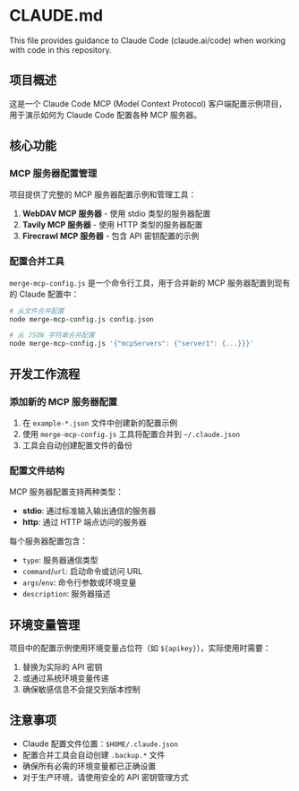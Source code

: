 # CLAUDE.md

This file provides guidance to Claude Code (claude.ai/code) when working with code in this repository.

## 项目概述

这是一个 Claude Code MCP (Model Context Protocol) 客户端配置示例项目，用于演示如何为 Claude Code 配置各种 MCP 服务器。

## 核心功能

### MCP 服务器配置管理

项目提供了完整的 MCP 服务器配置示例和管理工具：

1. **WebDAV MCP 服务器** - 使用 stdio 类型的服务器配置
2. **Tavily MCP 服务器** - 使用 HTTP 类型的服务器配置
3. **Firecrawl MCP 服务器** - 包含 API 密钥配置的示例

### 配置合并工具

`merge-mcp-config.js` 是一个命令行工具，用于合并新的 MCP 服务器配置到现有的 Claude 配置中：

```bash
# 从文件合并配置
node merge-mcp-config.js config.json

# 从 JSON 字符串合并配置
node merge-mcp-config.js '{"mcpServers": {"server1": {...}}}'
```

## 开发工作流程

### 添加新的 MCP 服务器配置

1. 在 `example-*.json` 文件中创建新的配置示例
2. 使用 `merge-mcp-config.js` 工具将配置合并到 `~/.claude.json`
3. 工具会自动创建配置文件的备份

### 配置文件结构

MCP 服务器配置支持两种类型：

- **stdio**: 通过标准输入输出通信的服务器
- **http**: 通过 HTTP 端点访问的服务器

每个服务器配置包含：
- `type`: 服务器通信类型
- `command`/`url`: 启动命令或访问 URL
- `args`/`env`: 命令行参数或环境变量
- `description`: 服务器描述

## 环境变量管理

项目中的配置示例使用环境变量占位符（如 `${apikey}`），实际使用时需要：
1. 替换为实际的 API 密钥
2. 或通过系统环境变量传递
3. 确保敏感信息不会提交到版本控制

## 注意事项

- Claude 配置文件位置：`$HOME/.claude.json`
- 配置合并工具会自动创建 `.backup.*` 文件
- 确保所有必需的环境变量都已正确设置
- 对于生产环境，请使用安全的 API 密钥管理方式
